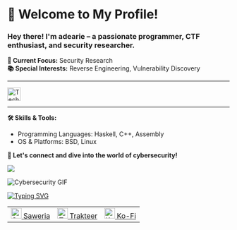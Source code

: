 <h1 align="left">👋 Welcome to My Profile!</h1>

### Hey there! I'm **adearie** – a passionate programmer, CTF enthusiast, and security researcher. 

**🔎 Current Focus:** Security Research  
**📚 Special Interests:** Reverse Engineering, Vulnerability Discovery

---

<div align="left">
  <img src="https://skillicons.dev/icons?i=haskell,nodejs,cpp,vim,java,python" height="30" alt="Tech stack logos" />
</div>

---

**🛠️ Skills & Tools:**
- Programming Languages: Haskell, C++, Assembly
- OS & Platforms: BSD, Linux

**🚀 Let's connect and dive into the world of cybersecurity!**


![](https://komarev.com/ghpvc/?username=ariadesupriyatna)



![Cybersecurity GIF](https://media1.tenor.com/m/hoCDEsJMHXUAAAAd/assembly-coding.gif)

[![Typing SVG](https://readme-typing-svg.demolab.com/?lines=Hack.the.Universe)](https://git.io/typing-svg)


<table style="text-align: center; width: 100%;">
  <tr>
    <td>
      <a href="https://saweria.co/ariadesupriyatna">
        <img src="https://substackcdn.com/image/fetch/f_auto,q_auto:good,fl_progressive:steep/https%3A%2F%2Fbucketeer-e05bbc84-baa3-437e-9518-adb32be77984.s3.amazonaws.com%2Fpublic%2Fimages%2F01c81f8c-18c9-47d7-b7ad-c04058016626_225x225.png" width="24" alt="Saweria"> Saweria
      </a>
    </td>
    <td>
      <a href="https://trakteer.id/ari_adesupriyatna/tip">
        <img src="https://cdn.trakteer.id/images/mix/trakteer-icon-thumbnail.png" width="24" alt="Trakteer"> Trakteer
      </a>
    </td>
    <td>
      <a href="https://ko-fi.com/ariadesupriyatna">
        <img src="https://uploads-ssl.webflow.com/5c14e387dab576fe667689cf/61e1116779fc0a9bd5bdbcc7_Frame%206.png" width="24" alt="Ko-Fi"> Ko-Fi
      </a>
    </td>
  </tr>
</table>
